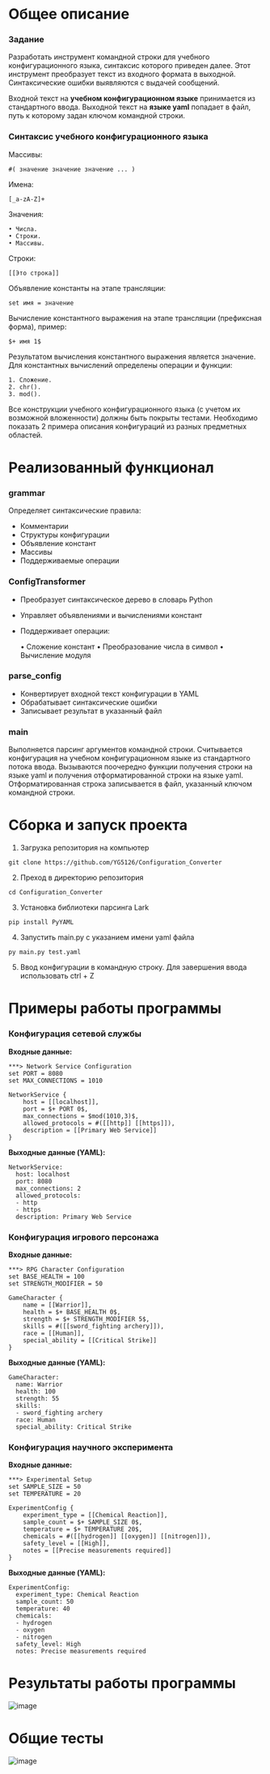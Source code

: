 # Общее описание
### Задание
Разработать инструмент командной строки для учебного конфигурационного языка, синтаксис которого приведен далее. Этот инструмент преобразует текст из 
входного формата в выходной. Синтаксические ошибки выявляются с выдачей сообщений. 

Входной текст на **учебном конфигурационном языке** принимается из стандартного ввода. Выходной текст на **языке yaml** попадает в файл, путь к которому задан ключом командной строки. 
### Синтаксис учебного конфигурационного языка
Массивы:
```
#( значение значение значение ... )
```
Имена:
```
[_a-zA-Z]+
```
Значения:
```
• Числа.
• Строки.
• Массивы.
```
Строки:
```
[[Это строка]]
```
Объявление константы на этапе трансляции:
```
set имя = значение
```
Вычисление константного выражения на этапе трансляции (префиксная
форма), пример:
```
$+ имя 1$
```
Результатом вычисления константного выражения является значение.
Для константных вычислений определены операции и функции:
```
1. Сложение.
2. chr().
3. mod().
```
Все конструкции учебного конфигурационного языка (с учетом их возможной вложенности) должны быть покрыты тестами. Необходимо показать 2 примера описания конфигураций из разных предметных областей.
# Реализованный функционал
### grammar
Определяет синтаксические правила:

 - Комментарии
 - Структуры конфигурации
 - Объявление констант
 - Массивы
 - Поддерживаемые операции

### ConfigTransformer
 - Преобразует синтаксическое дерево в словарь Python
 - Управляет объявлениями и вычислениями констант
 - Поддерживает операции:

	• Сложение констант
	• Преобразование числа в символ
	• Вычисление модуля
### parse_config
 - Конвертирует входной текст конфигурации в YAML
 - Обрабатывает синтаксические ошибки
 - Записывает результат в указанный файл
### main
Выполняется парсинг аргументов командной строки. Считывается конфигурация на учебном конфигурационном языке из стандартного потока ввода. Вызываются поочередно функции получения строки на языке yaml и получения отформатированной строки на языке yaml. Отформатированная строка записывается в файл, указанный ключом командной строки.
# Сборка и запуск проекта
1. Загрузка репозитория на компьютер
```
git clone https://github.com/YG5126/Configuration_Converter
```
2. Преход в директорию репозитория
```
cd Configuration_Converter
```
3. Установка библиотеки парсинга Lark
```
pip install PyYAML
```
4. Запустить main.py с указанием имени yaml файла
```
py main.py test.yaml
```
5. Ввод конфигурации в командную строку. Для завершения ввода использовать ctrl + Z
# Примеры работы программы
### Конфигурация сетевой службы
**Входные данные:**
```
***> Network Service Configuration
set PORT = 8080
set MAX_CONNECTIONS = 1010

NetworkService {
    host = [[localhost]],
    port = $+ PORT 0$,
    max_connections = $mod(1010,3)$,
    allowed_protocols = #([[http]] [[https]]),
    description = [[Primary Web Service]]
}
```
**Выходные данные (YAML):**
```
NetworkService:
  host: localhost
  port: 8080
  max_connections: 2
  allowed_protocols:
  - http
  - https
  description: Primary Web Service
```
### Конфигурация игрового персонажа
**Входные данные:**
```
***> RPG Character Configuration
set BASE_HEALTH = 100
set STRENGTH_MODIFIER = 50

GameCharacter {
    name = [[Warrior]],
    health = $+ BASE_HEALTH 0$,
    strength = $+ STRENGTH_MODIFIER 5$,
    skills = #([[sword_fighting archery]]),
    race = [[Human]],
    special_ability = [[Critical Strike]]
}
```
**Выходные данные (YAML):**
```
GameCharacter:
  name: Warrior
  health: 100
  strength: 55
  skills:
  - sword_fighting archery
  race: Human
  special_ability: Critical Strike
```
### Конфигурация научного эксперимента
**Входные данные:**
```
***> Experimental Setup
set SAMPLE_SIZE = 50
set TEMPERATURE = 20

ExperimentConfig {
    experiment_type = [[Chemical Reaction]],
    sample_count = $+ SAMPLE_SIZE 0$,
    temperature = $+ TEMPERATURE 20$,
    chemicals = #([[hydrogen]] [[oxygen]] [[nitrogen]]),
    safety_level = [[High]],
    notes = [[Precise measurements required]]
}
```
**Выходные данные (YAML):**
```
ExperimentConfig:
  experiment_type: Chemical Reaction
  sample_count: 50
  temperature: 40
  chemicals:
  - hydrogen
  - oxygen
  - nitrogen
  safety_level: High
  notes: Precise measurements required
```
# Результаты работы программы
![image](https://github.com/user-attachments/assets/4f180366-0af7-44be-81a5-15770bd454dc)

# Общие тесты
![image](https://github.com/user-attachments/assets/4f180366-0af7-44be-81a5-15770bd454dc)
